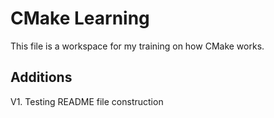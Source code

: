 # CMake Learning

This file is a workspace for my training on how CMake works. 

## Additions

V1. Testing README file construction